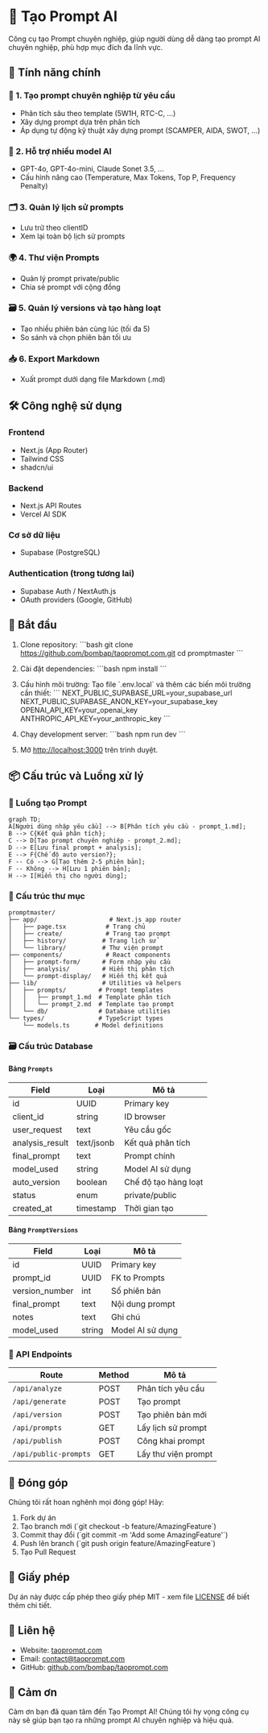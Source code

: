 # 🚀 Tạo Prompt AI

Công cụ tạo Prompt chuyên nghiệp, giúp người dùng dễ dàng tạo prompt AI chuyên nghiệp, phù hợp mục đích đa lĩnh vực.

## 📌 Tính năng chính

### 🎯 1. Tạo prompt chuyên nghiệp từ yêu cầu
- Phân tích sâu theo template (5W1H, RTC-C, ...)
- Xây dựng prompt dựa trên phân tích
- Áp dụng tự động kỹ thuật xây dựng prompt (SCAMPER, AIDA, SWOT, ...)

### 🧠 2. Hỗ trợ nhiều model AI
- GPT-4o, GPT-4o-mini, Claude Sonet 3.5, ...
- Cấu hình nâng cao (Temperature, Max Tokens, Top P, Frequency Penalty)

### 🗂 3. Quản lý lịch sử prompts
- Lưu trữ theo clientID
- Xem lại toàn bộ lịch sử prompts

### 🌍 4. Thư viện Prompts
- Quản lý prompt private/public
- Chia sẻ prompt với cộng đồng

### 🗃 5. Quản lý versions và tạo hàng loạt
- Tạo nhiều phiên bản cùng lúc (tối đa 5)
- So sánh và chọn phiên bản tối ưu

### 📥 6. Export Markdown
- Xuất prompt dưới dạng file Markdown (.md)

## 🛠 Công nghệ sử dụng

### Frontend
- Next.js (App Router)
- Tailwind CSS
- shadcn/ui

### Backend
- Next.js API Routes
- Vercel AI SDK

### Cơ sở dữ liệu
- Supabase (PostgreSQL)

### Authentication (trong tương lai)
- Supabase Auth / NextAuth.js
- OAuth providers (Google, GitHub)

## 🚀 Bắt đầu

1. Clone repository:
\`\`\`bash
git clone https://github.com/bombap/taoprompt.com.git
cd promptmaster
\`\`\`

2. Cài đặt dependencies:
\`\`\`bash
npm install
\`\`\`

3. Cấu hình môi trường:
Tạo file \`.env.local\` và thêm các biến môi trường cần thiết:
\`\`\`
NEXT_PUBLIC_SUPABASE_URL=your_supabase_url
NEXT_PUBLIC_SUPABASE_ANON_KEY=your_supabase_key
OPENAI_API_KEY=your_openai_key
ANTHROPIC_API_KEY=your_anthropic_key
\`\`\`

4. Chạy development server:
\`\`\`bash
npm run dev
\`\`\`

5. Mở [http://localhost:3000](http://localhost:3000) trên trình duyệt.

## 📦 Cấu trúc và Luồng xử lý

### 🔄 Luồng tạo Prompt

```mermaid
graph TD;
A[Người dùng nhập yêu cầu] --> B[Phân tích yêu cầu - prompt_1.md];
B --> C{Kết quả phân tích};
C --> D[Tạo prompt chuyên nghiệp - prompt_2.md];
D --> E[Lưu final prompt + analysis];
E --> F{Chế độ auto version?};
F -- Có --> G[Tạo thêm 2-5 phiên bản];
F -- Không --> H[Lưu 1 phiên bản];
H --> I[Hiển thị cho người dùng];
```

### 📂 Cấu trúc thư mục

```
promptmaster/
├── app/                    # Next.js app router
│   ├── page.tsx           # Trang chủ
│   ├── create/            # Trang tạo prompt
│   ├── history/          # Trang lịch sử
│   └── library/          # Thư viện prompt
├── components/            # React components
│   ├── prompt-form/      # Form nhập yêu cầu
│   ├── analysis/         # Hiển thị phân tích
│   └── prompt-display/   # Hiển thị kết quả
├── lib/                  # Utilities và helpers
│   ├── prompts/         # Prompt templates
│   │   ├── prompt_1.md  # Template phân tích
│   │   └── prompt_2.md  # Template tạo prompt
│   └── db/              # Database utilities
└── types/               # TypeScript types
    └── models.ts       # Model definitions
```

### 🗃 Cấu trúc Database

#### Bảng `Prompts`
| Field | Loại | Mô tả |
|-------|------|-------|
| id | UUID | Primary key |
| client_id | string | ID browser |
| user_request | text | Yêu cầu gốc |
| analysis_result | text/jsonb | Kết quả phân tích |
| final_prompt | text | Prompt chính |
| model_used | string | Model AI sử dụng |
| auto_version | boolean | Chế độ tạo hàng loạt |
| status | enum | private/public |
| created_at | timestamp | Thời gian tạo |

#### Bảng `PromptVersions`
| Field | Loại | Mô tả |
|-------|------|-------|
| id | UUID | Primary key |
| prompt_id | UUID | FK to Prompts |
| version_number | int | Số phiên bản |
| final_prompt | text | Nội dung prompt |
| notes | text | Ghi chú |
| model_used | string | Model AI sử dụng |

### 🔌 API Endpoints

| Route | Method | Mô tả |
|-------|--------|-------|
| `/api/analyze` | POST | Phân tích yêu cầu |
| `/api/generate` | POST | Tạo prompt |
| `/api/version` | POST | Tạo phiên bản mới |
| `/api/prompts` | GET | Lấy lịch sử prompt |
| `/api/publish` | POST | Công khai prompt |
| `/api/public-prompts` | GET | Lấy thư viện prompt |

## 🤝 Đóng góp

Chúng tôi rất hoan nghênh mọi đóng góp! Hãy:

1. Fork dự án
2. Tạo branch mới (\`git checkout -b feature/AmazingFeature\`)
3. Commit thay đổi (\`git commit -m 'Add some AmazingFeature'\`)
4. Push lên branch (\`git push origin feature/AmazingFeature\`)
5. Tạo Pull Request

## 📄 Giấy phép

Dự án này được cấp phép theo giấy phép MIT - xem file [LICENSE](LICENSE) để biết thêm chi tiết.

## 📧 Liên hệ

- Website: [taoprompt.com](https://taoprompt.com)
- Email: contact@taoprompt.com
- GitHub: [github.com/bombap/taoprompt.com](https://github.com/bombap/taoprompt.com)

## 🙏 Cảm ơn

Cảm ơn bạn đã quan tâm đến Tạo Prompt AI! Chúng tôi hy vọng công cụ này sẽ giúp bạn tạo ra những prompt AI chuyên nghiệp và hiệu quả.